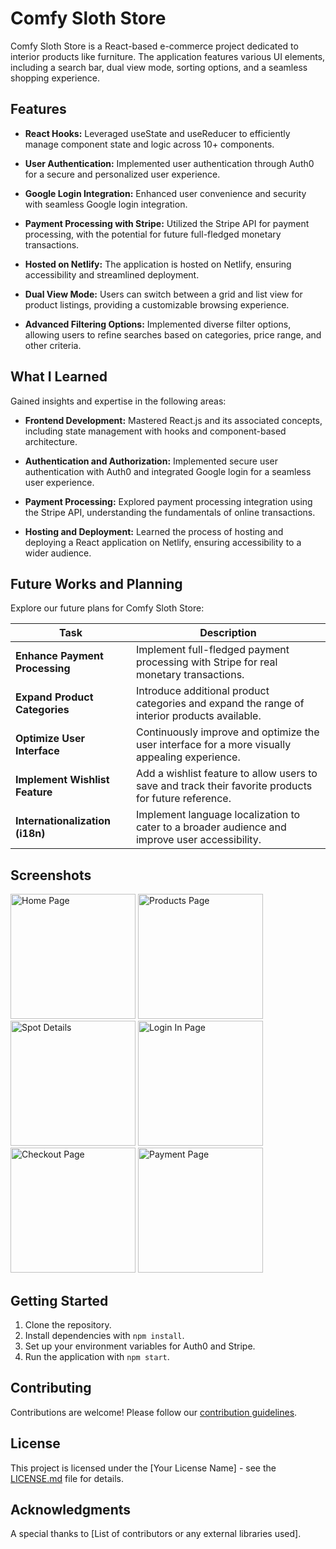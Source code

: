 # Comfy Sloth Store

Comfy Sloth Store is a React-based e-commerce project dedicated to interior products like furniture. The application features various UI elements, including a search bar, dual view mode, sorting options, and a seamless shopping experience.

## Features

- **React Hooks:** Leveraged useState and useReducer to efficiently manage component state and logic across 10+ components.
  
- **User Authentication:** Implemented user authentication through Auth0 for a secure and personalized user experience.

- **Google Login Integration:** Enhanced user convenience and security with seamless Google login integration.

- **Payment Processing with Stripe:** Utilized the Stripe API for payment processing, with the potential for future full-fledged monetary transactions.

- **Hosted on Netlify:** The application is hosted on Netlify, ensuring accessibility and streamlined deployment.

- **Dual View Mode:** Users can switch between a grid and list view for product listings, providing a customizable browsing experience.

- **Advanced Filtering Options:** Implemented diverse filter options, allowing users to refine searches based on categories, price range, and other criteria.

## What I Learned

Gained insights and expertise in the following areas:

- **Frontend Development:** Mastered React.js and its associated concepts, including state management with hooks and component-based architecture.

- **Authentication and Authorization:** Implemented secure user authentication with Auth0 and integrated Google login for a seamless user experience.

- **Payment Processing:** Explored payment processing integration using the Stripe API, understanding the fundamentals of online transactions.

- **Hosting and Deployment:** Learned the process of hosting and deploying a React application on Netlify, ensuring accessibility to a wider audience.

## Future Works and Planning

Explore our future plans for Comfy Sloth Store:

| Task                                   | Description                                                                                       |
| -------------------------------------- | ------------------------------------------------------------------------------------------------- |
| **Enhance Payment Processing**         | Implement full-fledged payment processing with Stripe for real monetary transactions.            |
| **Expand Product Categories**          | Introduce additional product categories and expand the range of interior products available.      |
| **Optimize User Interface**            | Continuously improve and optimize the user interface for a more visually appealing experience.    |
| **Implement Wishlist Feature**         | Add a wishlist feature to allow users to save and track their favorite products for future reference. |
| **Internationalization (i18n)**        | Implement language localization to cater to a broader audience and improve user accessibility.     |

## Screenshots

<a href="images/Home Page.png" target="_blank"><img src="images/Home_Page_thumb.png" alt="Home Page" width="200"/></a>
<a href="images/Products.png" target="_blank"><img src="images/Products_thumb.png" alt="Products Page" width="200"/></a>
<a href="images/Details.png" target="_blank"><img src="images/Details_thumb.png" alt="Spot Details" width="200"/></a>
<a href="images/Login In.png" target="_blank"><img src="images/Login_In_thumb.png" alt="Login In Page" width="200"/></a>
<a href="images/Check Out.png" target="_blank"><img src="images/Checkout_thumb.png" alt="Checkout Page" width="200"/></a>
<a href="images/Payment.png" target="_blank"><img src="images/Payment_thumb.png" alt="Payment Page" width="200"/></a>

## Getting Started

1. Clone the repository.
2. Install dependencies with `npm install`.
3. Set up your environment variables for Auth0 and Stripe.
4. Run the application with `npm start`.

## Contributing

Contributions are welcome! Please follow our [contribution guidelines](CONTRIBUTING.md).

## License

This project is licensed under the [Your License Name] - see the [LICENSE.md](LICENSE.md) file for details.

## Acknowledgments

A special thanks to [List of contributors or any external libraries used].
